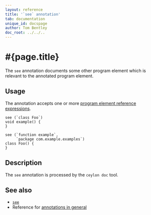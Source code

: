 ```yaml
---
layout: reference
title: '`see` annotation'
tab: documentation
unique_id: docspage
author: Tom Bentley
doc_root: ../../..
---
```


# #{page.title}

The `see` annotation documents some other program element which is 
relevant to the annotated program element.

## Usage

The annotation accepts one or more [program element reference 
expressions](/documentation/current/tour/annotations/#the_metamodel).

<!-- try: -->
    see (`class Foo`)
    void example() {
    }
    
    see (`function example`, 
         `package com.example.examples`)
    class Foo() {
    }

## Description

The `see` annotation is processed by the `ceylon doc` tool.

## See also

* [`see`](#{site.urls.apidoc_current}/index.html#see)
* Reference for [annotations in general](../../structure/annotation/)
